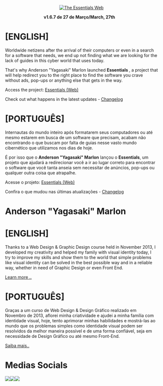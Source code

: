 <div align="center">
  <a href="https://yagasakii.github.io/webessentials/" target="_blank"><img src="https://4.bp.blogspot.com/-DWRIme7SRQ8/Wkxkz-IgPgI/AAAAAAAAH00/qDonMLTD59QCCudb48IeNUkOAV2qgw2SgCLcBGAs/s1600/Logo%2B%2528Website%2529%2B-%2BStudios%2BVersion.png" alt="The Essentials Web"/></a><br>

<b>v1.6.7 de 27 de Março/March, 27th</b> <img src="http://www.clker.com/cliparts/N/G/g/v/d/N/glossy-red-icon-button-md.png" width="10px">
</div>

# [ENGLISH]
Worldwide netizens after the arrival of their computers or even in a search for a software that needs, we end up not finding what we are looking for the lack of guides in this cyber world that uses today.

That's why Anderson "Yagasaki" Marlon launched <b> Essentials </b>, a project that will help redirect you to the right place to find the software you crave without ads, pop-ups or anything else that gets in the way.

Access the project: <a href="https://yagasakii.github.io/webessentials/" target="_blank"> Essentials (Web) </a>

Check out what happens in the latest updates - <a href="https://github.com/Yagasakii/webessentials/blob/master/Changelog.md"> Changelog </a>

# [PORTUGUÊS]
Internautas do mundo inteiro após formatarem seus computadores ou até mesmo estarem em busca de um software que precisam, acabam não encontrando o que buscam por falta de guias nesse vasto mundo cibernético que utilizamos nos dias de hoje. 

É por isso que o <b>Anderson "Yagasaki" Marlon</b> lançou o <b>Essentials</b>, um projeto que ajudará a redirecionar você a ir ao lugar correto para encontrar o software que você tanta anseia sem necessitar de anúncios, pop-ups ou qualquer outra coisa que atrapalhe.

Acesse o projeto: <a href="https://yagasakii.github.io/webessentials/" target="_blank">Essentials (Web)</a>

Confira o que mudou nas últimas atualizações - <a href="https://github.com/Yagasakii/webessentials/blob/master/Changelog.md">Changelog</a>

# Anderson "Yagasaki" Marlon
# [ENGLISH]
Thanks to a Web Design & Graphic Design course held in November 2013, I developed my creativity and helped my family with visual identity today, I try to improve my skills and show them to the world that simple problems like visual identity can be solved in the best possible way and in a reliable way, whether in need of Graphic Design or even Front End.

<a href="http://yagasakii.github.io/personal/"> Learn more .. </a>

# [PORTUGUÊS]
Graças a um curso de Web Design & Design Gráfico realizado em Novembro de 2013, aflorei minha criatividade e ajudei a minha família com identidade visual, hoje, tento aprimorar minhas habilidades e mostrá-las ao mundo que os problemas simples como identidade visual podem ser resolvidos da melhor maneira possível e de uma forma confiável, seja em necessidade de Design Gráfico ou até mesmo Front-End.

<a href="http://yagasakii.github.io/personal/ ">Saiba mais..</a>

# Medias Socials
<a href="http://www.facebook.com/AndersonMarlonDesign" target="_blank"><img src="https://cdn3.iconfinder.com/data/icons/free-social-icons/67/facebook_circle_color-32.png"></a><a href="http://www.twitter.com/projectYagasaki" target="_blank"><img src="https://cdn0.iconfinder.com/data/icons/flat-social-media-icons-set-round-style-1/550/twitter_2-32.png"></a><a href="https://github.com/Yagasakii/webessentials" target="_blank"><img src="https://cdn3.iconfinder.com/data/icons/free-social-icons/67/github_circle_black-32.png"></a>
